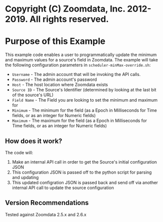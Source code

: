 # Copyright (C) Zoomdata, Inc. 2012-2019. All rights reserved.

# Purpose of this Example
 
This example code enables a user to programmatically update the minimum and maximum values for a source's field in Zoomdata. The example will take the following configuration parameters in `scheduler-minMax-override.sh`:
* `Username` - The admin account that will be invoking the API calls.
* `Password` - The admin account's password
* `Host` - The host location where Zoomdata exists
* `Source ID` - The Source's Identifier (determined by looking at the last bit of the source's URL)
* `Field Name` - The Field you are looking to set the minimum and maximum for
* `Minimum` - The minimum for the field (as a Epoch in Milliseconds for Time fields, or as an integer for Numeric fields)
* `Maximum` - The maximum for the field (as a Epoch in Milliseconds for Time fields, or as an integer for Numeric fields)

## How does it work?

The code will:
1. Make an internal API call in order to get the Source's initial configuration JSON
2. This configuration JSON is passed off to the python script for parsing and updating
3. This updated configration JSON is passed back and send off via another internal API call to update the source configuration

## Version Recommendations

Tested against Zoomdata 2.5.x and 2.6.x
